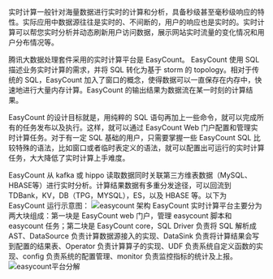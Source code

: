 实时计算一般针对海量数据进行实时的计算和分析，具备秒级甚至毫秒级响应的特性。实际应用中数据源往往是实时的、不间断的，用户的响应也是实时的。实时计算可以帮您实时分析并动态刷新用户访问数据，展示网站实时流量的变化情况和用户分布情况等。

腾讯大数据处理套件采用的实时计算平台是 EasyCount。 EasyCount 使用 SQL 描述业务实时计算的需求，并将 SQL 转化为基于 storm 的 topology。相对于传统的 SQL，EasyCount 加入了窗口的概念，使得数据可以一直保存在内存中，快速地进行大量内存计算。EasyCount 的输出结果为数据流在某一时刻的计算结果。 

EasyCount 的设计目标就是，用纯粹的 SQL 语句再加上一些命令，就可以完成所有的任务发布以及执行。这样，就可以通过 EasyCount Web 门户配置和管理实时计算任务。对于有一定 SQL 基础的用户，只需要掌握一些 EasyCount SQL 比较特殊的语法，比如窗口或者临时表定义的语法，就可以配置出可运行的实时计算任务，大大降低了实时计算上手难度。

EasyCount 从 kafka 或 hippo 读取数据同时关联第三方维表数据（MySQL、HBASE等）进行实时分析。计算结果数据有多重分发途径，可以回流到 TDBank，KV，DB（TPG，MYSQL），ES，以及 HBASE 等。以下为 EasyCount 运行示意图：
![easycount 架构](//mc.qcloudimg.com/static/img/717630e054a64f874b0c1ce5a38c4648/image.png)
EasyCount 实时计算平台主要分为两大块组成：第一块是 EasyCount web 门户，管理 easycount 脚本和 easycount 任务；第二块是 EasyCount core，SQL Driver 负责将 SQL 解析成 AST、DataSource 负责计算数据源接入的实现、DataSink 负责将计算结果会写到配置的结果表、Operator 负责计算算子的实现、UDF 负责系统自定义函数的实现、config 负责系统的配置管理、monitor 负责监控指标的统计及上报。
![easycount平台分解](//mc.qcloudimg.com/static/img/c226ee7a29eab6bfa5b94ecbc6f01c8a/image.png)